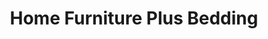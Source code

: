 ---
title: "Home Furniture Plus Bedding"
url: /lafayette/home-furniture-plus-bedding/
shop: Möbel
---